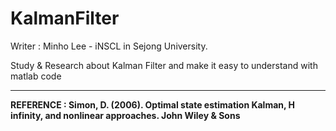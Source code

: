 # KalmanFilter

Writer : Minho Lee - iNSCL in Sejong University. 

Study &amp; Research about Kalman Filter and make it easy to understand with matlab code

---

**REFERENCE : Simon, D. (2006). Optimal state estimation Kalman, H infinity, and nonlinear approaches. John Wiley & Sons**
